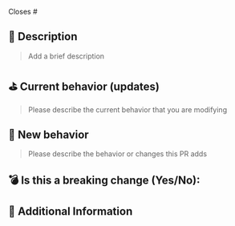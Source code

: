 Closes # <!-- Github issue # here -->

## 📝 Description

> Add a brief description

## ⛳️ Current behavior (updates)

> Please describe the current behavior that you are modifying

## 🚀 New behavior

> Please describe the behavior or changes this PR adds

## 💣 Is this a breaking change (Yes/No):


## 📝 Additional Information
